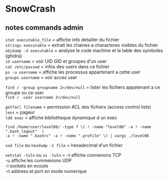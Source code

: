 # SnowCrash  
## notes commands admin  
  
`stat executable_file` = affiche info detailler du fichier  
`strings executable` = extrait les chaines a characteres visibles du fichier  
`objdump -d executable` = analyse le code machine et la table des symboles (ghidra)  
`id username` = voir UID GID et groupes d'un user  
`cat /etc/passwd` = infos des users dans ce fichier  
`ps -u username` = affiche les processus appartenant a cette user  
`groups username` = voir acces user  
  
`find / -group groupname 2>/dev/null` = lister les fichiers appatenant a ce groupe ou ce user   
`find / -user username 2>/dev/null`  
  
`getfacl filename` = permission ACL des fichiers (access control lists)  
`less` = pageur  
`ldd exec` = affiche bibliotheque dynamique d un exec  
  
  
`find /home/user/level08/ -type f \( ! -name "level08" -a ! -name ".bash_logout"  \`  
    `-a ! -name ".bashrc" -a ! -name ".profile" \) | xargs ./level08`  
  
`xxd file` ou `hexdump -C file` = hexadecimal d'un fichier  
  
`netstat -tuln` ou `ss -tuln` = -t affiche connexions TCP  
    -u affiche les commexions UDP  
    -l sockets en ecoute  
    -n address et port en mode numerique  